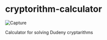 # cryptorithm-calculator
![Capture](https://user-images.githubusercontent.com/93596353/157345239-4819405c-5d8f-4670-b1e3-84e5df2cfc39.PNG)

Сalculator for solving Dudeny cryptarithms
